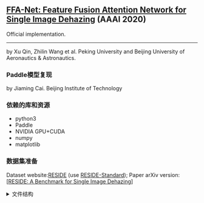 ##  [FFA-Net: Feature Fusion Attention Network for Single Image Dehazing](https://arxiv.org/abs/1911.07559) (AAAI 2020)
 Official implementation.

---

by Xu Qin, Zhilin Wang et al.    Peking University and Beijing University of Aeronautics & Astronautics.

### Paddle模型复现

by Jiaming Cai.    Beijing Institute of Technology

### 依赖的库和资源

* python3
* Paddle
* NVIDIA GPU+CUDA
* numpy
* matplotlib

### 数据集准备

Dataset website:[RESIDE](https://sites.google.com/view/reside-dehaze-datasets/) (use [RESIDE-Standard](https://sites.google.com/view/reside-dehaze-datasets/reside-standard)); Paper arXiv version:[[RESIDE: A Benchmark for Single Image Dehazing](https://www.google.com/url?q=https%3A%2F%2Farxiv.org%2Fpdf%2F1712.04143.pdf&sa=D&sntz=1&usg=AFQjCNHzdt3kMDsvuJ7Ef6R4ev59OFeRYA)]

<details>
<summary> 文件结构 </summary>


```
    PaddleVideo-develop\data\FFA
    	|-- README_FFA.md
    	|-- data
            |-- FFA-data
                |-- ITS
                    |-- hazy
                        |-- *.png
                    |-- clear
                        |-- *.png
                |-- OTS
                    |-- hazy
                        |-- *.jpg
                    |-- clear
                        |-- *.jpg
                |-- SOTS
                    |-- indoor
                        |-- hazy
                            |-- *.png
                        |-- clear
                            |-- *.png
                    |-- outdoor
                        |-- hazy
                            |-- *.jpg
                        |-- clear
                            |-- *.png
```



**模型参数下载**

从以下链接下载作者提供的预训练模型的模型参数，和vgg16预训练模型的模型参数，并放到项目根目录下的data文件夹下，这样data

下有个FFA文件夹，FFA文件夹下包含三个模型参数文件：

链接：https://pan.baidu.com/s/1G1hsTiQDuW_3HjVn0Nln1A ，提取码：dqaz



### 使用

#### 1. 数据集

从 [RESIDE](https://sites.google.com/view/reside-dehaze-datasets/) 下载数据集(室内数据集需下载 [RESIDE-Standard](https://sites.google.com/view/reside-dehaze-datasets/reside-standard) ) ,并改变配置文件configs/FFA-cfg.yaml 中的文件路径为你的文件路径。



#### 2. 训练

在 `ITS` 数据集上训练时，在控制台输入以下代码：

 ```shell
 python main.py -c configs/FFA_cfg.yaml --validate
 ```


如果你想要在 `OTS` 数据集上训练网络，在 configs/FFA-cfg.yaml 中修改数据集的路径，同时要注意 suffix 参数与你的数据集图片**后缀**是否一致，不一致要相应修改。

如果要修改模型的参数，修改configs/FFA-cfg.yaml中MODEL下的参数。

如果要改变训练的epochs，需要同时改变configs/FFA-cfg.yaml中OPTIMIZER下的**max_epoch**参数，**max_epoch**需与**epochs**一致。为了训练出更好的结果，请至少训练80个epoch。

该模型训练时所需的显存过大，不要尝试增加**batchsize**。如显存不足可以调小**batchsize**和PIPELINE/train/decode/**crop_size**。

configs/FFA-cfg.yaml 中 backbone 下的 **gps** 和 **blocks**参数与模型深度相关。

configs/FFA-cfg.yaml 中 head 下的 **perloss** 与模型的loss有关，默认为False，如要改为True则需要下载的上面链接中的vgg16预训练模型参数文件到相应位置，为了获得更好的训练结果，建议下载相应文件，并将该参数改为True。如果选择False，则表示仅使用生成图像和清晰图像之间的 l1 loss作为loss值。

- `--validate` 参数指定训练时运行validation
- `-c` 参数指定配置文件路径
- `-o`: 指定重写参数，例如： `-o DATASET.batch_size=16` 用于重写train时batch size大小



#### 3. 恢复训练

如果训练任务终止，可以加载断点权重文件(优化器-学习率参数，断点文件)继续训练。 需要指定`-o resume_epoch`参数，该参数表示从`resume_epoch`轮开始继续训练。 需要指定`-w `参数，该参数表示从该路径加载模型参数开始继续训练。

```python
python main.py -c configs/FFA_cfg.yaml --validate -o resume_epoch=6
```

想要了解更多使用方法，请查看paddle[官方文档](https://github.com/PaddlePaddle/PaddleVideo/blob/develop/docs/zh-CN/usage.md#1)。



#### 4. 测试

对模型进行测试时，在控制台输入以下代码，下面代码中使用上面提到的下载的模型参数：

 ```shell
 python main.py --test -c configs/FFA_cfg.yaml -w data/FFA/ITS_3_19_article_pretrained.pdparams
 ```
如果要测试你自己准备的图像，请更改 configs/FFA-cfg.yaml 中 DATASET/test 的 file_path参数 ,  同时注意文件后缀是否一致与 suffix 参数一致。

如果要在模型上进行测试，请将模型的路径放在 -w 后面。

论文作者提供的室内模型在 data/FFA/ITS_3_19_article_pretrained.pdparams，室外模型在data/FFA/OTS_3_19_article_pretrained.pdparams。



### Samples

<p align='center'>
<img src="figs/1400_2.png" height="306px" width='413px'>
<img src='figs/1400_2_FFA.png' height="306px" width='413px' >



</div>

<p align='center'>
<img src='figs/0099_0.9_0.16.jpg' height="606px" width='413px'>
<img src='figs/0099_0_FFA.png' height="606px" width='413px' >

</div>
